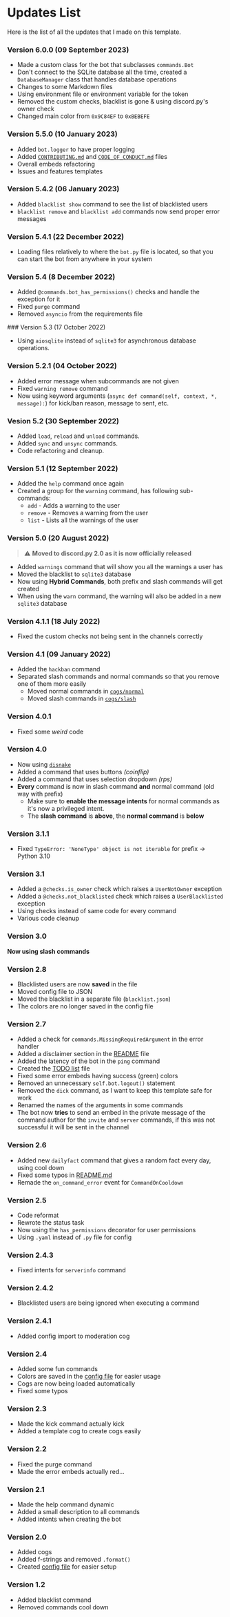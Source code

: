 # Updates List

Here is the list of all the updates that I made on this template.

### Version 6.0.0 (09 September 2023)

-   Made a custom class for the bot that subclasses `commands.Bot`
-   Don't connect to the SQLite database all the time, created a `DatabaseManager` class that handles database operations
-   Changes to some Markdown files
-   Using environment file or environment variable for the token
-   Removed the custom checks, blacklist is gone & using discord.py's owner check
-   Changed main color from `0x9C84EF` to `0xBEBEFE`

### Version 5.5.0 (10 January 2023)

-   Added `bot.logger` to have proper logging
-   Added [`CONTRIBUTING.md`](CONTRIBUTING.md) and [`CODE_OF_CONDUCT.md`](CODE_OF_CONDUCT.md) files
-   Overall embeds refactoring
-   Issues and features templates

### Version 5.4.2 (06 January 2023)

-   Added `blacklist show` command to see the list of blacklisted users
-   `blacklist remove` and `blacklist add` commands now send proper error messages

### Version 5.4.1 (22 December 2022)

-   Loading files relatively to where the `bot.py` file is located, so that you can start the bot from anywhere in your system

### Version 5.4 (8 December 2022)

-   Added `@commands.bot_has_permissions()` checks and handle the exception for it
-   Fixed `purge` command
-   Removed `asyncio` from the requirements file

### Version 5.3 (17 October 2022)

-   Using `aiosqlite` instead of `sqlite3` for asynchronous database operations.

### Version 5.2.1 (04 October 2022)

-   Added error message when subcommands are not given
-   Fixed `warning remove` command
-   Now using keyword arguments (`async def command(self, context, *, message):`) for kick/ban reason, message to sent, etc.

### Vesion 5.2 (30 September 2022)

-   Added `load`, `reload` and `unload` commands.
-   Added `sync` and `unsync` commands.
-   Code refactoring and cleanup.

### Version 5.1 (12 September 2022)

-   Added the `help` command once again
-   Created a group for the `warning` command, has following sub-commands:
    -   `add` - Adds a warning to the user
    -   `remove` - Removes a warning from the user
    -   `list` - Lists all the warnings of the user

### Version 5.0 (20 August 2022)

> ⚠️ **Moved to discord.py 2.0 as it is now officially released**

-   Added `warnings` command that will show you all the warnings a user has
-   Moved the blacklist to `sqlite3` database
-   Now using **Hybrid Commands**, both prefix and slash commands will get created
-   When using the `warn` command, the warning will also be added in a new `sqlite3` database

### Version 4.1.1 (18 July 2022)

-   Fixed the custom checks not being sent in the channels correctly

### Version 4.1 (09 January 2022)

-   Added the `hackban` command
-   Separated slash commands and normal commands so that you remove one of them more easily
    -   Moved normal commands in [`cogs/normal`](cogs/normal)
    -   Moved slash commands in [`cogs/slash`](cogs/slash)

### Version 4.0.1

-   Fixed some _weird_ code

### Version 4.0

-   Now using [`disnake`](https://docs.disnake.dev)
-   Added a command that uses buttons _(coinflip)_
-   Added a command that uses selection dropdown _(rps)_
-   **Every** command is now in slash command **and** normal command (old way with prefix)
    -   Make sure to **enable the message intents** for normal commands as it's now a privileged intent.
    -   The **slash command** is **above**, the **normal command** is **below**

### Version 3.1.1

-   Fixed `TypeError: 'NoneType' object is not iterable` for prefix -> Python 3.10

### Version 3.1

-   Added a `@checks.is_owner` check which raises a `UserNotOwner` exception
-   Added a `@checks.not_blacklisted` check which raises a `UserBlacklisted` exception
-   Using checks instead of same code for every command
-   Various code cleanup

### Version 3.0

**Now using slash commands**

### Version 2.8

-   Blacklisted users are now **saved** in the file
-   Moved config file to JSON
-   Moved the blacklist in a separate file (`blacklist.json`)
-   The colors are no longer saved in the config file

### Version 2.7

-   Added a check for `commands.MissingRequiredArgument` in the error handler
-   Added a disclaimer section in the [README](README.md) file
-   Added the latency of the bot in the `ping` command
-   Created the [TODO list](TODO.md) file
-   Fixed some error embeds having success (green) colors
-   Removed an unnecessary `self.bot.logout()` statement
-   Removed the `dick` command, as I want to keep this template safe for work
-   Renamed the names of the arguments in some commands
-   The bot now **tries** to send an embed in the private message of the command author for the `invite` and `server`
    commands, if this was not successful it will be sent in the channel

### Version 2.6

-   Added new `dailyfact` command that gives a random fact every day, using cool down
-   Fixed some typos in [README.md](README.md)
-   Remade the `on_command_error` event for `CommandOnCooldown`

### Version 2.5

-   Code reformat
-   Rewrote the status task
-   Now using the `has_permissions` decorator for user permissions
-   Using `.yaml` instead of `.py` file for config

### Version 2.4.3

-   Fixed intents for `serverinfo` command

### Version 2.4.2

-   Blacklisted users are being ignored when executing a command

### Version 2.4.1

-   Added config import to moderation cog

### Version 2.4

-   Added some fun commands
-   Colors are saved in the [config file](config.json) for easier usage
-   Cogs are now being loaded automatically
-   Fixed some typos

### Version 2.3

-   Made the kick command actually kick
-   Added a template cog to create cogs easily

### Version 2.2

-   Fixed the purge command
-   Made the error embeds actually red...

### Version 2.1

-   Made the help command dynamic
-   Added a small description to all commands
-   Added intents when creating the bot

### Version 2.0

-   Added cogs
-   Added f-strings and removed `.format()`
-   Created [config file](config.json) for easier setup

### Version 1.2

-   Added blacklist command
-   Removed commands cool down
